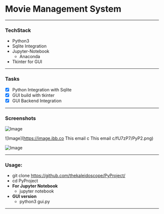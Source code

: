 # Movie Management System

---

### TechStack
* Python3
* Sqlite Integration
* Jupyter-Notebook
  * Anaconda
* Tkinter for GUI

---

### Tasks
- [x] Python Integration with Sqlite
- [x] GUI build with tkinter 
- [x] GUI Backend Integration

---

### Screenshots

![Image](https://image.ibb.co/jiszP7/PyP1.png)

![Image](https://image.ibb.co
            This email c
            This email c/fU7zP7/PyP2.png)

![Image](https://image.ibb.co/ftwhcS/PyP3.png)


---

### Usage:
* git clone https://github.com/thekaleidoscope/PyProject/
* cd PyProject
* **For Jupyter Notebook**
  * jupyter notebook
* **GUI version**
  * python3 gui.py
 ---
